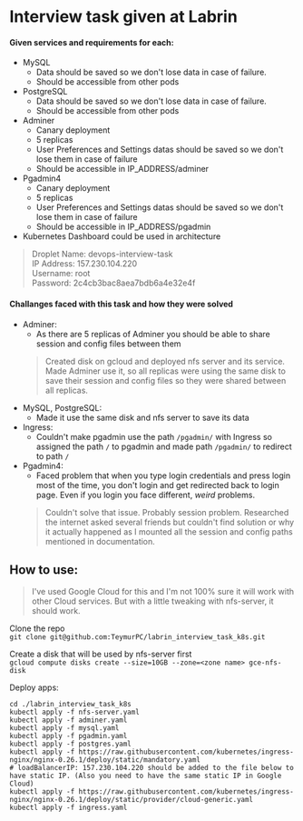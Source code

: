 # Interview task given at Labrin
#### Given services and requirements for each: 
- MySQL
  - Data should be saved so we don't lose data in case of failure.
  - Should be accessible from other pods
- PostgreSQL
  - Data should be saved so we don't lose data in case of failure.
  - Should be accessible from other pods
- Adminer
  - Canary deployment
  - 5 replicas
  - User Preferences and Settings datas should be saved so we don't lose them in case of failure
  - Should be accessible in IP_ADDRESS/adminer
- Pgadmin4
  - Canary deployment
  - 5 replicas
  - User Preferences and Settings datas should be saved so we don't lose them in case of failure
  - Should be accessible in IP_ADDRESS/pgadmin
- Kubernetes Dashboard could be used in architecture
>Droplet Name: devops-interview-task<br>
>IP Address: 157.230.104.220<br>
>Username: root<br>
>Password: 2c4cb3bac8aea7bdb6a4e32e4f

#### Challanges faced with this task and how they were solved
- Adminer:
  - As there are 5 replicas of Adminer you should be able to share session and config files between them
  >Created disk on gcloud and deployed nfs server and its service. Made Adminer use it, so all replicas were  using the same disk to save their session and config files so they were shared between all replicas.
- MySQL, PostgreSQL:
  - Made it use the same disk and nfs server to save its data
- Ingress:
  - Couldn't make pgadmin use the path `/pgadmin/` with Ingress so assigned the path `/` to pgadmin and made path `/pgadmin/` to redirect to path `/`
- Pgadmin4:
  - Faced problem that when you type login credentials and press login most of the time, you don't login and get redirected back to login page. Even if you login you face different, <i>weird</i> problems.
  > Couldn't solve that issue. Probably session problem. Researched the internet asked several friends but couldn't find solution or why it actually happened as I mounted all the session and config paths mentioned in documentation.

## How to use:

>I've used Google Cloud for this and I'm not 100% sure it will work with other Cloud services. But with a little tweaking with nfs-server, it should work.

Clone the repo<br>
`git clone git@github.com:TeymurPC/labrin_interview_task_k8s.git`

Create a disk that will be used by nfs-server first<br>
`gcloud compute disks create --size=10GB --zone=<zone name> gce-nfs-disk`

Deploy apps:

```
cd ./labrin_interview_task_k8s
kubectl apply -f nfs-server.yaml
kubectl apply -f adminer.yaml
kubectl apply -f mysql.yaml
kubectl apply -f pgadmin.yaml
kubectl apply -f postgres.yaml
kubectl apply -f https://raw.githubusercontent.com/kubernetes/ingress-nginx/nginx-0.26.1/deploy/static/mandatory.yaml
# loadBalancerIP: 157.230.104.220 should be added to the file below to have static IP. (Also you need to have the same static IP in Google Cloud)
kubectl apply -f https://raw.githubusercontent.com/kubernetes/ingress-nginx/nginx-0.26.1/deploy/static/provider/cloud-generic.yaml
kubectl apply -f ingress.yaml
```